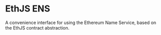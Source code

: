 # EthJS ENS

A convenience interface for using the Ethereum Name Service, based on the EthJS contract abstraction.


